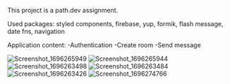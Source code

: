 This project is a path.dev assignment.

Used packages: styled components, firebase, yup, formik, flash message, date fns, navigation

Application content:
-Authentication
-Create room
-Send message

![Screenshot_1696265949](https://github.com/yahyaguz/codetalk/assets/65249820/a0361d2d-a084-409a-a41f-9d914c94c0c2)
![Screenshot_1696265944](https://github.com/yahyaguz/codetalk/assets/65249820/7dd51662-50be-492e-a511-618ad9de9802)
![Screenshot_1696263498](https://github.com/yahyaguz/codetalk/assets/65249820/6f1e5385-fab3-4fce-b8fa-fcbfb100ac47)
![Screenshot_1696263484](https://github.com/yahyaguz/codetalk/assets/65249820/f2cc1da0-9897-41a0-b876-b675aff7815a)
![Screenshot_1696263426](https://github.com/yahyaguz/codetalk/assets/65249820/7a36a188-73ed-4242-8285-9886a8b5f2ab)
![Screenshot_1696274766](https://github.com/yahyaguz/codetalks/assets/65249820/3fa663a7-3c74-4f84-8c75-690ac94fb7c7)
